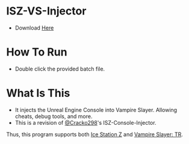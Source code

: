 # ISZ-VS-Injector

- Download [Here]()

# How To Run
- Double click the provided batch file.

# What Is This
- It injects the Unreal Engine Console into Vampire Slayer. Allowing cheats, debug tools, and more.
- This is a revision of [@Cracko298](https://github.com/Cracko298)'s ISZ-Console-Injector.

Thus, this program supports both [Ice Station Z](https://store.steampowered.com/app/1795180/Ice_Station_Z/) and [Vampire Slayer: TR](https://store.steampowered.com/app/2188960/Vampire_Slayer_The_Resurrection/).
